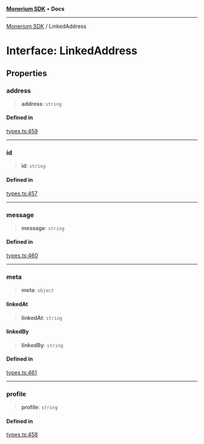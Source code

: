 [**Monerium SDK**](../README.md) • **Docs**

---

[Monerium SDK](../README.md) / LinkedAddress

# Interface: LinkedAddress

## Properties

### address

> **address**: `string`

#### Defined in

[types.ts:459](https://github.com/monerium/js-monorepo/blob/d3a8500faffc722a1576e4add0d603bce323efe2/packages/sdk/src/types.ts#L459)

---

### id

> **id**: `string`

#### Defined in

[types.ts:457](https://github.com/monerium/js-monorepo/blob/d3a8500faffc722a1576e4add0d603bce323efe2/packages/sdk/src/types.ts#L457)

---

### message

> **message**: `string`

#### Defined in

[types.ts:460](https://github.com/monerium/js-monorepo/blob/d3a8500faffc722a1576e4add0d603bce323efe2/packages/sdk/src/types.ts#L460)

---

### meta

> **meta**: `object`

#### linkedAt

> **linkedAt**: `string`

#### linkedBy

> **linkedBy**: `string`

#### Defined in

[types.ts:461](https://github.com/monerium/js-monorepo/blob/d3a8500faffc722a1576e4add0d603bce323efe2/packages/sdk/src/types.ts#L461)

---

### profile

> **profile**: `string`

#### Defined in

[types.ts:458](https://github.com/monerium/js-monorepo/blob/d3a8500faffc722a1576e4add0d603bce323efe2/packages/sdk/src/types.ts#L458)
